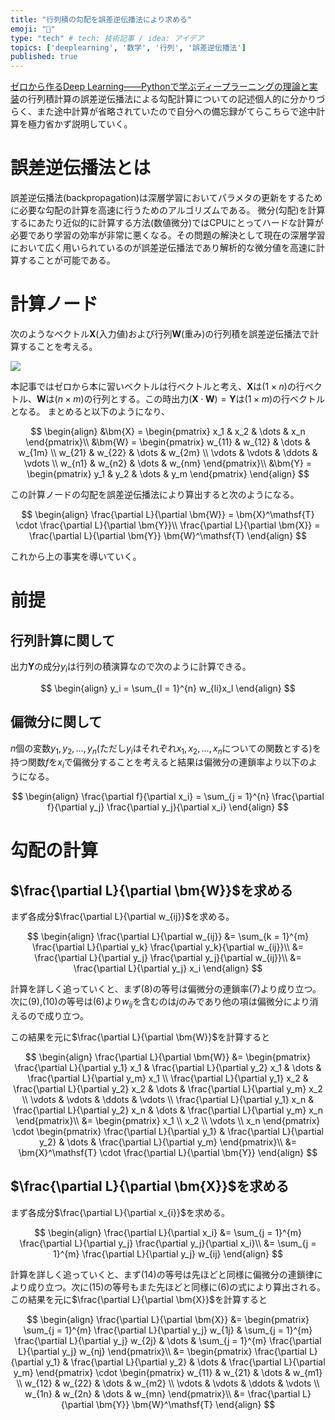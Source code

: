 ```yaml
---
title: "行列積の勾配を誤差逆伝播法により求める"
emoji: "🤖"
type: "tech" # tech: 技術記事 / idea: アイデア
topics: ['deeplearning', '数学', '行列', '誤差逆伝播法']
published: true
---
```


[ゼロから作るDeep Learning――Pythonで学ぶディープラーニングの理論と実装](https://www.oreilly.co.jp/books/9784873117584/)の行列積計算の誤差逆伝播法による勾配計算についての記述個人的に分かりづらく、また途中計算が省略されていたので自分への備忘録がてらこちらで途中計算を極力省かず説明していく。

# 誤差逆伝播法とは
誤差逆伝播法(backpropagation)は深層学習においてパラメタの更新をするために必要な勾配の計算を高速に行うためのアルゴリズムである。
微分(勾配)を計算するにあたり近似的に計算する方法(数値微分)ではCPUにとってハードな計算が必要であり学習の効率が非常に悪くなる。その問題の解決として現在の深層学習において広く用いられているのが誤差逆伝播法であり解析的な微分値を高速に計算することが可能である。

# 計算ノード
次のようなベクトル$\bm{X}$(入力値)および行列$\bm{W}$(重み)の行列積を誤差逆伝播法で計算することを考える。

![](https://storage.googleapis.com/zenn-user-upload/67a915332bfaf2345e0fb2ea.png)

本記事ではゼロから本に習いベクトルは行ベクトルと考え、$\bm{X}$は$(1 \times n)$の行ベクトル、$\bm{W}$は$(n \times m)$の行列とする。この時出力$(\bm{X}\cdot \bm{W}) = \bm{Y}$は$(1 \times m)$の行ベクトルとなる。
まとめると以下のようになり、

$$
\begin{align}
        &\bm{X} = \begin{pmatrix}
            x_1 & x_2 & \dots & x_n
        \end{pmatrix}\\
        &\bm{W} = \begin{pmatrix} 
            w_{11} & w_{12} & \dots  & w_{1m} \\
            w_{21} & w_{22} & \dots  & w_{2m} \\
            \vdots & \vdots & \ddots & \vdots \\
            w_{n1} & w_{n2} & \dots  & w_{nm}
        \end{pmatrix}\\
        &\bm{Y} = \begin{pmatrix}
            y_1 & y_2 & \dots & y_m
        \end{pmatrix}
    \end{align}
$$

この計算ノードの勾配を誤差逆伝播法により算出すると次のようになる。

$$
\begin{align}
\frac{\partial L}{\partial \bm{W}} = \bm{X}^\mathsf{T} \cdot \frac{\partial L}{\partial \bm{Y}}\\
\frac{\partial L}{\partial \bm{X}} = \frac{\partial L}{\partial \bm{Y}} \bm{W}^\mathsf{T}
\end{align}
$$

これから上の事実を導いていく。

# 前提
## 行列計算に関して
出力$\bm{Y}$の成分$y_i$は行列の積演算なので次のように計算できる。

$$
\begin{align}
y_i = \sum_{l = 1}^{n} w_{li}x_l 
\end{align}
$$

## 偏微分に関して
$n$個の変数$y_1, y_2, \dots, y_n$(ただし$y_i$はそれぞれ$x_1, x_2, \dots, x_n$についての関数とする)を持つ関数$f$を$x_i$で偏微分することを考えると結果は偏微分の連鎖率より以下のようになる。

$$
\begin{align}
\frac{\partial f}{\partial x_i} = \sum_{j = 1}^{n} \frac{\partial f}{\partial y_j} \frac{\partial y_j}{\partial x_i} 
\end{align}
$$

# 勾配の計算
## $\frac{\partial L}{\partial \bm{W}}$を求める
まず各成分$\frac{\partial L}{\partial w_{ij}}$を求める。

$$
\begin{align}
        \frac{\partial L}{\partial w_{ij}} &= \sum_{k = 1}^{m} \frac{\partial L}{\partial y_k} \frac{\partial y_k}{\partial w_{ij}}\\
        &= \frac{\partial L}{\partial y_j} \frac{\partial y_j}{\partial w_{ij}}\\
        &= \frac{\partial L}{\partial y_j} x_i
\end{align}
$$

計算を詳しく追っていくと、まず(8)の等号は偏微分の連鎖率(7)より成り立つ。次に(9),(10)の等号は(6)より$w_{ij}$を含むのは$j$のみであり他の項は偏微分により消えるので成り立つ。

この結果を元に$\frac{\partial L}{\partial \bm{W}}$を計算すると

$$
\begin{align}
        \frac{\partial L}{\partial \bm{W}} &= \begin{pmatrix} 
            \frac{\partial L}{\partial y_1} x_1 & \frac{\partial L}{\partial y_2} x_1 & \dots  & \frac{\partial L}{\partial y_m} x_1 \\
            \frac{\partial L}{\partial y_1} x_2 & \frac{\partial L}{\partial y_2} x_2 & \dots  & \frac{\partial L}{\partial y_m} x_2 \\
            \vdots & \vdots & \ddots & \vdots \\
            \frac{\partial L}{\partial y_1} x_n & \frac{\partial L}{\partial y_2} x_n & \dots  & \frac{\partial L}{\partial y_m} x_n
        \end{pmatrix}\\
        &= \begin{pmatrix}
            x_1 \\ x_2 \\ \vdots \\ x_n
        \end{pmatrix}
        \cdot \begin{pmatrix}
            \frac{\partial L}{\partial y_1} & \frac{\partial L}{\partial y_2} & \dots & \frac{\partial L}{\partial y_m}
        \end{pmatrix}\\
        &= \bm{X}^\mathsf{T} \cdot \frac{\partial L}{\partial \bm{Y}}
    \end{align}
$$

## $\frac{\partial L}{\partial \bm{X}}$を求める
まず各成分$\frac{\partial L}{\partial x_{i}}$を求める。

$$
\begin{align}
        \frac{\partial L}{\partial x_i} &= \sum_{j = 1}^{m} \frac{\partial L}{\partial y_j} \frac{\partial y_j}{\partial x_i}\\
        &= \sum_{j = 1}^{m} \frac{\partial L}{\partial y_j} w_{ij}
\end{align}
$$

計算を詳しく追っていくと、まず(14)の等号は先ほどと同様に偏微分の連鎖律により成り立つ。次に(15)の等号もまた先ほどと同様に(6)の式により算出される。
この結果を元に$\frac{\partial L}{\partial \bm{X}}$を計算すると

$$
\begin{align}
        \frac{\partial L}{\partial \bm{X}} &= \begin{pmatrix}
            \sum_{j = 1}^{m} \frac{\partial L}{\partial y_j} w_{1j} & \sum_{j = 1}^{m} \frac{\partial L}{\partial y_j} w_{2j} & \dots & \sum_{j = 1}^{m} \frac{\partial L}{\partial y_j} w_{nj}
        \end{pmatrix}\\
        &= \begin{pmatrix}
            \frac{\partial L}{\partial y_1} & \frac{\partial L}{\partial y_2} & \dots & \frac{\partial L}{\partial y_m}
        \end{pmatrix}
        \cdot \begin{pmatrix}
            w_{11} & w_{21} & \dots  & w_{m1} \\
            w_{12} & w_{22} & \dots  & w_{m2} \\
            \vdots & \vdots & \ddots & \vdots \\
            w_{1n} & w_{2n} & \dots  & w_{mn}
        \end{pmatrix}\\
        &= \frac{\partial L}{\partial \bm{Y}} \bm{W}^\mathsf{T}
    \end{align}
$$

